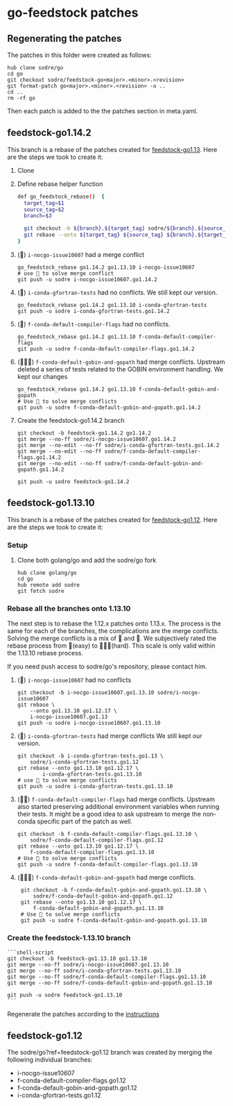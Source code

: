# go-feedstock patches

## <a name="regenerate"></a>Regenerating the patches
The patches in this folder were created as follows:

    hub clone sodre/go
    cd go
    git checkout sodre/feedstock-go<major>.<minor>.<revision>
    git format-patch go<major>.<minor>.<revision> -o ..
    cd ..
    rm -rf go

Then each patch is added to the the patches section in meta.yaml.


## feedstock-go1.14.2
This branch is a rebase of the patches created for [feedstock-go1.13](#feedstock-go1.13.10).
Here are the steps we took to create it:

  1. Clone
  1. Define rebase helper function
     ```bash
     def go_feedstock_rebase()  {
       target_tag=$1
       source_tag=$2
       branch=$3
     
       git checkout -b ${branch}.${target_tag} sodre/${branch}.${source_tag}
       git rebase --onto ${target_tag} ${source_tag} ${branch}.${target_tag}
     }
     ```
  1. (🧠) `i-nocgo-issue10607` had a merge conflict
     ```shell script
     go_feedstock_rebase go1.14.2 go1.13.10 i-nocgo-issue10607
     # use 🧠 to solve merge conflict
     git push -u sodre i-nocgo-issue10607.go1.14.2
     ```
        
  1. (🥬) `i-conda-gfortran-tests` had no conflicts.
     We still kept our version.
     ```shell script
     go_feedstock_rebase go1.14.2 go1.13.10 i-conda-gfortran-tests
     git push -u sodre i-conda-gfortran-tests.go1.14.2
     ```
        
  1. (🥬) `f-conda-default-compiler-flags` had no conflicts.
     ```shell script
     go_feedstock_rebase go1.14.2 go1.13.10 f-conda-default-compiler-flags
     git push -u sodre f-conda-default-compiler-flags.go1.14.2
     ```
        
  1. (🧠🧠🧠) `f-conda-default-gobin-and-gopath` had merge conflicts.
     Upstream deleted a series of tests related to the GOBIN environment handling. 
     We kept our changes
     ```shell script
     go_feedstock_rebase go1.14.2 go1.13.10 f-conda-default-gobin-and-gopath
     # Use 🧠 to solve merge conflicts
     git push -u sodre f-conda-default-gobin-and-gopath.go1.14.2
     ```
     
  1. Create the feedstock-go1.14.2 branch
     ```shell script
     git checkout -b feedstock-go1.14.2 go1.14.2
     git merge --no-ff sodre/i-nocgo-issue10607.go1.14.2
     git merge --no-edit --no-ff sodre/i-conda-gfortran-tests.go1.14.2
     git merge --no-edit --no-ff sodre/f-conda-default-compiler-flags.go1.14.2
     git merge --no-edit --no-ff sodre/f-conda-default-gobin-and-gopath.go1.14.2
      
     git push -u sodre feedstock-go1.14.2
     ```

## <a name="feedstock-go1.13.10"></a>feedstock-go1.13.10
This branch is a rebase of the patches created for [feedstock-go1.12](#feedstock-go1.12).
Here are the steps we took to create it:

### Setup

  1. Clone both golang/go and add the sodre/go fork
        ```shell script
        hub clone golang/go
        cd go
        hub remote add sodre
        git fetch sodre
        ```

### Rebase all the branches onto 1.13.10
The next step is to rebase the 1.12.x patches onto 1.13.x.
The process is the same for each of the branches, the complications are the merge conflicts.
Solving the merge conflicts is a mix of 🎨 and 🔬.
We subjectively rated the rebase process from 🥬(easy) to  🧠🧠🧠(hard).
This scale is only valid within the 1.13.10 rebase process.

If you need push access to sodre/go's repository, please contact him.

  1.  (🥬) `i-nocgo-issue10607` had no conflicts
        ```shell script
        git checkout -b i-nocgo-issue10607.go1.13.10 sodre/i-nocgo-issue10607
        git rebase \
            --onto go1.13.10 go1.12.17 \
            i-nocgo-issue10607.go1.13   
        git push -u sodre i-nocgo-issue10607.go1.13.10
        ```
        
  1. (🧠) `i-conda-gfortran-tests` had merge conflicts 
      We still kept our version.
  
        ```shell script
        git checkout -b i-conda-gfortran-tests.go1.13 \
            sodre/i-conda-gfortran-tests.go1.12
        git rebase --onto go1.13.10 go1.12.17 \
                i-conda-gfortran-tests.go1.13.10
        # use 🧠 to solve merge conflicts
        git push -u sodre i-conda-gfortran-tests.go1.13.10
        ```
        
  1. (🧠🧠) `f-conda-default-compiler-flags` had merge conflicts.
      Upstream also started preserving additional environment variables when running their tests.
      It might be a good idea to ask upstream to merge the non-conda specific part of the patch as well.
      
        ```shell script
        git checkout -b f-conda-default-compiler-flags.go1.13.10 \
            sodre/f-conda-default-compiler-flags.go1.12    
        git rebase --onto go1.13.10 go1.12.17 \
            f-conda-default-compiler-flags.go1.13.10
        # Use 🧠 to solve merge conflicts
        git push -u sodre f-conda-default-compiler-flags.go1.13.10
        ```
        
  1. (🧠🧠🧠) `f-conda-default-gobin-and-gopath` had merge conflicts.
  
       ```shell script
        git checkout -b f-conda-default-gobin-and-gopath.go1.13.10 \
            sodre/f-conda-default-gobin-and-gopath.go1.12
        git rebase --onto go1.13.10 go1.12.17 \
            f-conda-default-gobin-and-gopath.go1.13.10
        # Use 🧠 to solve merge conflicts
        git push -u sodre f-conda-default-gobin-and-gopath.go1.13.10
        ```
     
### Create the feedstock-1.13.10 branch

    ```shell-script
    git checkout -b feedstock-go1.13.10 go1.13.10
    git merge --no-ff sodre/i-nocgo-issue10607.go1.13.10
    git merge --no-ff sodre/i-conda-gfortran-tests.go1.13.10
    git merge --no-ff sodre/f-conda-default-compiler-flags.go1.13.10
    git merge --no-ff sodre/f-conda-default-gobin-and-gopath.go1.13.10
    
    git push -u sodre feedstock-go1.13.10 
    ```

Regenerate the patches according to the [instructions](#regenerate)


    
## <a name="feedstock-go1.12"></a>feedstock-go1.12
The sodre/go?ref=feedstock-go1.12 branch was created by merging
the following individual branches:

  - i-nocgo-issue10607
  - f-conda-default-compiler-flags.go1.12
  - f-conda-default-gobin-and-gopath.go1.12
  - i-conda-gfortran-tests.go1.12

